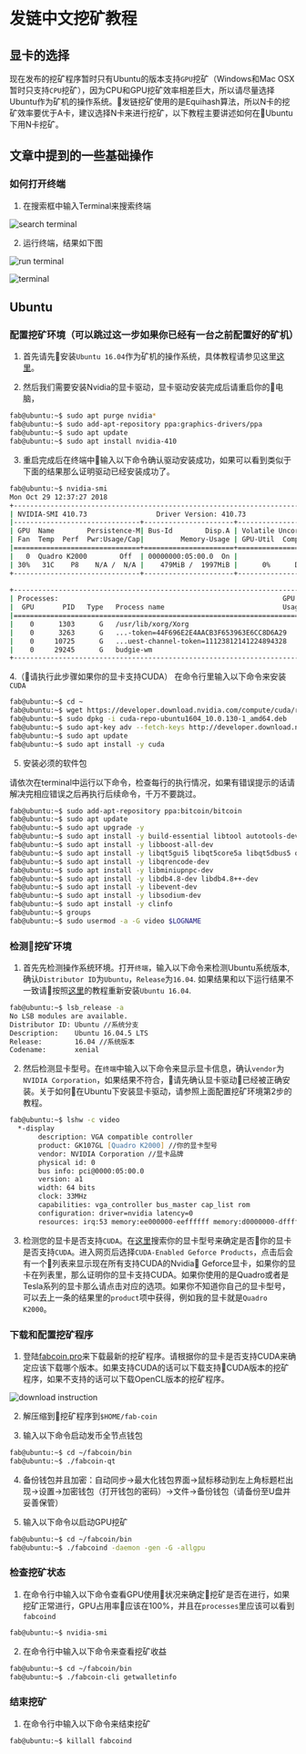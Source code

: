 # 发链中文挖矿教程

## 显卡的选择

现在发布的挖矿程序暂时只有Ubuntu的版本支持`GPU`挖矿（Windows和Mac OSX暂时只支持`CPU`挖矿），因为CPU和GPU挖矿效率相差巨大，所以请尽量选择Ubuntu作为矿机的操作系统。发链挖矿使用的是Equihash算法，所以N卡的挖矿效率要优于A卡，建议选择N卡来进行挖矿，以下教程主要讲述如何在Ubuntu下用N卡挖矿。

## 文章中提到的一些基础操作

### 如何打开终端

1. 在搜索框中输入Terminal来搜索终端

![search terminal]()

2. 运行终端，结果如下图

![run terminal]()

![terminal]()

## Ubuntu

### 配置挖矿环境（可以跳过这一步如果你已经有一台之前配置好的矿机）

1. 首先请先安装`Ubuntu 16.04`作为矿机的操作系统，具体教程请参见这里[这里](http://forum.ubuntu.org.cn/viewtopic.php?t=478527)。

2. 然后我们需要安装Nvidia的显卡驱动，显卡驱动安装完成后请重启你的电脑，

```zsh
fab@ubuntu:~$ sudo apt purge nvidia*
fab@ubuntu:~$ sudo add-apt-repository ppa:graphics-drivers/ppa
fab@ubuntu:~$ sudo apt update
fab@ubuntu:~$ sudo apt install nvidia-410
```

3. 重启完成后在终端中输入以下命令确认驱动安装成功，如果可以看到类似于下面的结果那么证明驱动已经安装成功了。

```zsh
fab@ubuntu:~$ nvidia-smi
Mon Oct 29 12:37:27 2018       
+-----------------------------------------------------------------------------+
| NVIDIA-SMI 410.73                 Driver Version: 410.73                    |
|-------------------------------+----------------------+----------------------+
| GPU  Name        Persistence-M| Bus-Id        Disp.A | Volatile Uncorr. ECC |
| Fan  Temp  Perf  Pwr:Usage/Cap|         Memory-Usage | GPU-Util  Compute M. |
|===============================+======================+======================|
|   0  Quadro K2000        Off  | 00000000:05:00.0  On |                  N/A |
| 30%   31C    P8    N/A /  N/A |    479MiB /  1997MiB |      0%      Default |
+-------------------------------+----------------------+----------------------+
                                                                               
+-----------------------------------------------------------------------------+
| Processes:                                                       GPU Memory |
|  GPU       PID   Type   Process name                             Usage      |
|=============================================================================|
|    0      1303      G   /usr/lib/xorg/Xorg                           276MiB |
|    0      3263      G   ...-token=44F696E2E4AACB3F653963E6CC8D6A29    13MiB |
|    0     10725      G   ...uest-channel-token=11123812141224894328   105MiB |
|    0     29245      G   budgie-wm                                     79MiB |
+-----------------------------------------------------------------------------+
```

4.（请执行此步骤如果你的显卡支持CUDA）
在命令行里输入以下命令来安装`CUDA`

```zsh
fab@ubuntu:~$ cd ~
fab@ubuntu:~$ wget https://developer.download.nvidia.com/compute/cuda/repos/ubuntu1604/x86_64/cuda-repo-ubuntu1604_10.0.130-1_amd64.deb
fab@ubuntu:~$ sudo dpkg -i cuda-repo-ubuntu1604_10.0.130-1_amd64.deb
fab@ubuntu:~$ sudo apt-key adv --fetch-keys http://developer.download.nvidia.com/compute/cuda/repos/ubuntu1604/x86_64/7fa2af80.pub
fab@ubuntu:~$ sudo apt update
fab@ubuntu:~$ sudo apt install -y cuda
```

5. 安装必须的软件包

请依次在terminal中运行以下命令，检查每行的执行情况，如果有错误提示的话请解决完相应错误之后再执行后续命令，千万不要跳过。

```zsh
fab@ubuntu:~$ sudo add-apt-repository ppa:bitcoin/bitcoin
fab@ubuntu:~$ sudo apt update
fab@ubuntu:~$ sudo apt upgrade -y
fab@ubuntu:~$ sudo apt install -y build-essential libtool autotools-dev autoconf pkg-config libssl-dev
fab@ubuntu:~$ sudo apt install -y libboost-all-dev
fab@ubuntu:~$ sudo apt install -y libqt5gui5 libqt5core5a libqt5dbus5 qttools5-dev qttools5-dev-tools libprotobuf-dev protobuf-compiler
fab@ubuntu:~$ sudo apt install -y libqrencode-dev
fab@ubuntu:~$ sudo apt install -y libminiupnpc-dev
fab@ubuntu:~$ sudo apt install -y libdb4.8-dev libdb4.8++-dev
fab@ubuntu:~$ sudo apt install -y libevent-dev
fab@ubuntu:~$ sudo apt install -y libsodium-dev
fab@ubuntu:~$ sudo apt install -y clinfo
fab@ubuntu:~$ groups
fab@ubuntu:~$ sudo usermod -a -G video $LOGNAME
```

### 检测挖矿环境

1. 首先先检测操作系统环境。打开`终端`，输入以下命令来检测Ubuntu系统版本, 确认`Distributor ID`为`Ubuntu`，`Release`为`16.04`. 如果结果和以下运行结果不一致请按照[这里](http://forum.ubuntu.org.cn/viewtopic.php?t=478527)的教程重新安装`Ubuntu 16.04`.

```zsh
fab@ubuntu:~$ lsb_release -a
No LSB modules are available.
Distributor ID: Ubuntu //系统分支
Description:    Ubuntu 16.04.5 LTS
Release:        16.04 //系统版本
Codename:       xenial
```

2. 然后检测显卡型号。在`终端`中输入以下命令来显示显卡信息，确认`vendor`为`NVIDIA Corporation`，如果结果不符合，请先确认显卡驱动已经被正确安装。关于如何在Ubuntu下安装显卡驱动，请参照上面配置挖矿环境第2步的教程。

```zsh 
fab@ubuntu:~$ lshw -c video
  *-display                 
       description: VGA compatible controller
       product: GK107GL [Quadro K2000] //你的显卡型号
       vendor: NVIDIA Corporation //显卡品牌
       physical id: 0
       bus info: pci@0000:05:00.0
       version: a1
       width: 64 bits
       clock: 33MHz
       capabilities: vga_controller bus_master cap_list rom
       configuration: driver=nvidia latency=0
       resources: irq:53 memory:ee000000-eeffffff memory:d0000000-dfffffff memory:e0000000-e1ffffff ioport:b000(size=128) memory:c0000-dffff
```

3. 检测您的显卡是否支持`CUDA`。在[这里](https://developer.nvidia.com/cuda-gpus)搜索你的显卡型号来确定是否你的显卡是否支持`CUDA`。进入网页后选择`CUDA-Enabled Geforce Products`，点击后会有一个列表来显示现在所有支持CUDA的Nvidia Geforce显卡，如果你的显卡在列表里，那么证明你的显卡支持CUDA。如果你使用的是Quadro或者是Tesla系列的显卡那么请点击对应的选项。如果你不知道你自己的显卡型号，可以去上一条的结果里的`product`项中获得，例如我的显卡就是`Quadro K2000`。

### 下载和配置挖矿程序

1. 登陆[fabcoin.pro](http://fabcoin.pro/runtime.html)来下载最新的挖矿程序。请根据你的显卡是否支持CUDA来确定应该下载哪个版本。如果支持CUDA的话可以下载支持CUDA版本的挖矿程序，如果不支持的话可以下载OpenCL版本的挖矿程序。

![download instruction](https://mmbiz.qpic.cn/mmbiz_png/fz0bOjnnvcahaUSZJKCqjzmvDY4oznq9ACDJF0uHacFVAKa69emicW4qAlzuhDFPXFgQic3qWjpPxOChTI1YxNdQ/640?wx_fmt=png&wxfrom=5&wx_lazy=1&wx_co=1)

2. 解压缩到挖矿程序到`$HOME/fab-coin`

3. 输入以下命令启动发币全节点钱包

```zsh
fab@ubuntu:~$ cd ~/fabcoin/bin
fab@ubuntu:~$ ./fabcoin-qt
```

4. 备份钱包并且加密：自动同步->最大化钱包界面->鼠标移动到左上角标题栏出现->设置->加密钱包（打开钱包的密码）->文件->备份钱包（请备份至U盘并妥善保管）

5. 输入以下命令以启动GPU挖矿

```zsh
fab@ubuntu:~$ cd ~/fabcoin/bin
fab@ubuntu:~$ ./fabcoind -daemon -gen -G -allgpu
```

### 检查挖矿状态

1. 在命令行中输入以下命令查看GPU使用状况来确定挖矿是否在进行，如果挖矿正常进行，GPU占用率应该在100%，并且在`processes`里应该可以看到`fabcoind`

```zsh
fab@ubuntu:~$ nvidia-smi
```

2. 在命令行中输入以下命令来查看挖矿收益

```zsh
fab@ubuntu:~$ cd ~/fabcoin/bin
fab@ubuntu:~$ ./fabcoin-cli getwalletinfo
```

### 结束挖矿

1. 在命令行中输入以下命令来结束挖矿

```zsh
fab@ubuntu:~$ killall fabcoind
```
